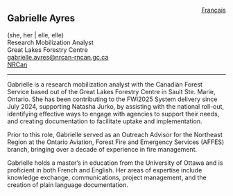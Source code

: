 <a href="https://cffdrs.github.io/website_fr/contacter/Gabrielle_Ayres/" target="_self" style="float: right;"> Français </a>

## Gabrielle Ayres
(she, her | elle, elle)  
Research Mobilization Analyst  
Great Lakes Forestry Centre  
[gabrielle.ayres@nrcan-rncan.gc.ca](mailto:gabrielle.ayres@nrcan-rncan.gc.ca)  
[NRCan](https://cfs.nrcan.gc.ca/employees/read/gayres)  

---

Gabrielle is a research mobilization analyst with the Canadian Forest Service based out of the Great Lakes Forestry Centre in Sault Ste. Marie, Ontario. She has been contributing to the FWI2025 System delivery since July 2024, supporting Natasha Jurko, by assisting with the national roll-out, identifying effective ways to engage with agencies to support their needs, and creating documentation to facilitate uptake and implementation.  

Prior to this role, Gabrielle served as an Outreach Advisor for the Northeast Region at the Ontario Aviation, Forest Fire and Emergency Services (AFFES) branch, bringing over a decade of experience in fire management.  

Gabrielle holds a master’s in education from the University of Ottawa and is proficient in both French and English. Her areas of expertise include knowledge exchange, communications, project management, and the creation of plain language documentation.
